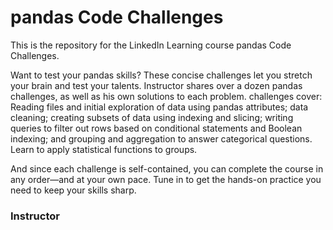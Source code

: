 # pandas Code Challenges
This is the repository for the LinkedIn Learning course pandas Code Challenges. 

Want to test your pandas skills? These concise challenges let you stretch your brain and test your talents. Instructor shares over a dozen pandas challenges, as well as his own solutions to each problem. 
challenges cover:
Reading files and initial exploration of data using pandas attributes; 
data cleaning;
creating subsets of data using indexing and slicing;
writing queries to filter out rows based on conditional statements and Boolean indexing; 
and grouping and aggregation to answer categorical questions.
Learn to apply statistical functions to groups. 

And since each challenge is self-contained, you can complete the course in any order—and at your own pace. Tune in to get the hands-on practice you need to keep your skills sharp.


### Instructor

